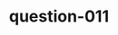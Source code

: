 ---
layout: question
title: question-011
number: 11
question: Name another word for "book."
answer1: Novel | 55
answer2: Story | 16
answer3: Paperback | 10
answer4: Pamphlet | 4
answer5: Tome | 4
answer6: Volume | 3
answer7: Publication | 3
answer8:
answer9:
answer10:
---